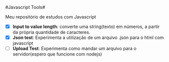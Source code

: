 #Javascript Tools#

Meu repositório de estudos com Javascript

- [x] **Input to value length**: converte uma string(texto) em números, a partir da própria quantidade de caracteres.
- [x] **Json test**: Experimenta a utilização de um arquivo .json para o html com javascript
- [ ] **Upload Test**: Experimenta como mandar um arquivo para o servidor(espero que funcione com nodejs)
